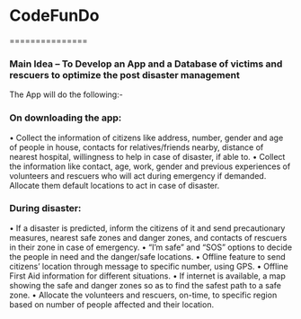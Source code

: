 # CodeFunDo

===============
### Main Idea – To Develop an App and a Database of victims and rescuers to optimize the post disaster management

The App will do the following:-

### On downloading the app:

•	Collect the information of citizens like address, number, gender and age of people in house, contacts for relatives/friends nearby, distance of nearest hospital, willingness to help in case of disaster, if able to.
•	Collect the information like contact, age, work, gender and previous experiences of volunteers and rescuers who will act during emergency if demanded. Allocate them default locations to act in case of disaster.

### During disaster:
•	If a disaster is predicted, inform the citizens of it and send precautionary measures, nearest safe zones and danger zones, and contacts of rescuers in their zone in case of emergency.
•	“I’m safe” and “SOS” options to decide the people in need and the danger/safe locations.
•	Offline feature to send citizens’ location through message to specific number, using GPS.
•	Offline First Aid information for different situations.
•	If internet is available, a map showing the safe and danger zones so as to find the safest path to a safe zone.
•	Allocate the volunteers and rescuers, on-time, to specific region based on number of people affected and their location.


